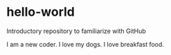 # hello-world
Introductory repository to familiarize with GitHub


I am a new coder. I love my dogs. I love breakfast food.
